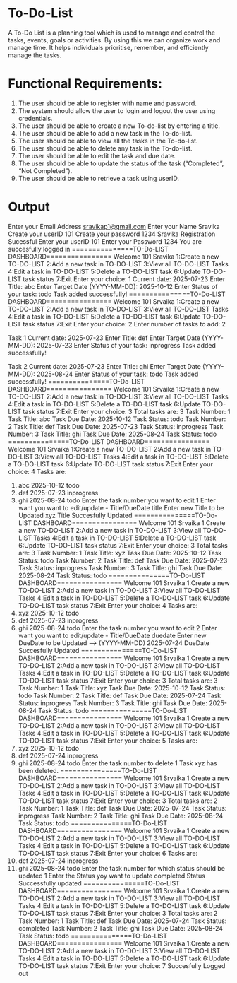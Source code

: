 # To-Do-List
A To-Do List is a planning tool which is used to manage and control the tasks, events, goals or activities. By using this we can organize work and manage time. It helps individuals prioritise, remember, and efficiently manage the tasks.
# Functional Requirements:
1. The user should be able to register with name and password.
2. The system should allow the user to login and logout the user using credentials.
3. The user should be able to create a new To-do-list by entering a title.
4. The user should be able to add a new task in the To-do-list.
5. The user should be able to view all the tasks in the To-do-list.
6. The user should be able to delete any task in the To-do-list.
7. The user should be able to edit the task and due date.
8. The user should be able to update the status of the task (“Completed”, “Not Completed”).
9. The user should be able to retrieve a task using userID.

# Output
Enter your Email Address
sravikap1@gmail.com
Enter your Name
Sravika
Create your userID
101
Create your password
1234
Sravika Registration Sucessful
Enter your userID
101
Enter your Password
1234
You are succesfully logged in
===============TO-Do-LIST DASHBOARD================
Welcome 101 Sravika
1:Create a new TO-DO-LIST
2:Add a new task in TO-DO-LIST
3:View all TO-DO-LIST Tasks
4:Edit a task in TO-DO-LIST
5:Delete a TO-DO-LIST task
6:Update TO-DO-LIST task status
7:Exit
Enter your choice:
1
Current date: 2025-07-23
Enter Title: abc
Enter Target Date (YYYY-MM-DD): 2025-10-12
Enter Status of your task: todo
Task added successfully!
===============TO-Do-LIST DASHBOARD================
Welcome 101 Srvaika
1:Create a new TO-DO-LIST
2:Add a new task in TO-DO-LIST
3:View all TO-DO-LIST Tasks
4:Edit a task in TO-DO-LIST
5:Delete a TO-DO-LIST task
6:Update TO-DO-LIST task status
7:Exit
Enter your choice:
2
Enter number of tasks to add: 2

Task 1
Current date: 2025-07-23
Enter Title: def
Enter Target Date (YYYY-MM-DD): 2025-07-23
Enter Status of your task: inprogress
Task added successfully!

Task 2
Current date: 2025-07-23
Enter Title: ghi
Enter Target Date (YYYY-MM-DD): 2025-08-24
Enter Status of your task: todo
Task added successfully!
===============TO-Do-LIST DASHBOARD================
Welcome 101 Srvaika
1:Create a new TO-DO-LIST
2:Add a new task in TO-DO-LIST
3:View all TO-DO-LIST Tasks
4:Edit a task in TO-DO-LIST
5:Delete a TO-DO-LIST task
6:Update TO-DO-LIST task status
7:Exit
Enter your choice:
3
Total tasks are: 3
Task Number: 1
Task Title: abc
Task Due Date: 2025-10-12
Task Status: todo
Task Number: 2
Task Title: def
Task Due Date: 2025-07-23
Task Status: inprogress
Task Number: 3
Task Title: ghi
Task Due Date: 2025-08-24
Task Status: todo
===============TO-Do-LIST DASHBOARD================
Welcome 101 Srvaika
1:Create a new TO-DO-LIST
2:Add a new task in TO-DO-LIST
3:View all TO-DO-LIST Tasks
4:Edit a task in TO-DO-LIST
5:Delete a TO-DO-LIST task
6:Update TO-DO-LIST task status
7:Exit
Enter your choice:
4
Tasks are:
1. abc 2025-10-12 todo
2. def 2025-07-23 inprogress
3. ghi 2025-08-24 todo
Enter the task number you want to edit
1
Enter want you want to edit/update - Title/DueDate
title
Enter new Title to be Updated
xyz
Title Succesfully Updated
===============TO-Do-LIST DASHBOARD================
Welcome 101 Srvaika
1:Create a new TO-DO-LIST
2:Add a new task in TO-DO-LIST
3:View all TO-DO-LIST Tasks
4:Edit a task in TO-DO-LIST
5:Delete a TO-DO-LIST task
6:Update TO-DO-LIST task status
7:Exit
Enter your choice:
3
Total tasks are: 3
Task Number: 1
Task Title: xyz
Task Due Date: 2025-10-12
Task Status: todo
Task Number: 2
Task Title: def
Task Due Date: 2025-07-23
Task Status: inprogress
Task Number: 3
Task Title: ghi
Task Due Date: 2025-08-24
Task Status: todo
===============TO-Do-LIST DASHBOARD================
Welcome 101 Srvaika
1:Create a new TO-DO-LIST
2:Add a new task in TO-DO-LIST
3:View all TO-DO-LIST Tasks
4:Edit a task in TO-DO-LIST
5:Delete a TO-DO-LIST task
6:Update TO-DO-LIST task status
7:Exit
Enter your choice:
4
Tasks are:
1. xyz 2025-10-12 todo
2. def 2025-07-23 inprogress
3. ghi 2025-08-24 todo
Enter the task number you want to edit
2
Enter want you want to edit/update - Title/DueDate
duedate
Enter new DueDate to be Updated --> (YYYY-MM-DD)
2025-07-24
DueDate Succesfully Updated
===============TO-Do-LIST DASHBOARD================
Welcome 101 Srvaika
1:Create a new TO-DO-LIST
2:Add a new task in TO-DO-LIST
3:View all TO-DO-LIST Tasks
4:Edit a task in TO-DO-LIST
5:Delete a TO-DO-LIST task
6:Update TO-DO-LIST task status
7:Exit
Enter your choice:
3
Total tasks are: 3
Task Number: 1
Task Title: xyz
Task Due Date: 2025-10-12
Task Status: todo
Task Number: 2
Task Title: def
Task Due Date: 2025-07-24
Task Status: inprogress
Task Number: 3
Task Title: ghi
Task Due Date: 2025-08-24
Task Status: todo
===============TO-Do-LIST DASHBOARD================
Welcome 101 Srvaika
1:Create a new TO-DO-LIST
2:Add a new task in TO-DO-LIST
3:View all TO-DO-LIST Tasks
4:Edit a task in TO-DO-LIST
5:Delete a TO-DO-LIST task
6:Update TO-DO-LIST task status
7:Exit
Enter your choice:
5
Tasks are:
1. xyz 2025-10-12 todo
2. def 2025-07-24 inprogress
3. ghi 2025-08-24 todo
Enter the task number to delete
1
Task xyz has been deleted.
===============TO-Do-LIST DASHBOARD================
Welcome 101 Srvaika
1:Create a new TO-DO-LIST
2:Add a new task in TO-DO-LIST
3:View all TO-DO-LIST Tasks
4:Edit a task in TO-DO-LIST
5:Delete a TO-DO-LIST task
6:Update TO-DO-LIST task status
7:Exit
Enter your choice:
3
Total tasks are: 2
Task Number: 1
Task Title: def
Task Due Date: 2025-07-24
Task Status: inprogress
Task Number: 2
Task Title: ghi
Task Due Date: 2025-08-24
Task Status: todo
===============TO-Do-LIST DASHBOARD================
Welcome 101 Srvaika
1:Create a new TO-DO-LIST
2:Add a new task in TO-DO-LIST
3:View all TO-DO-LIST Tasks
4:Edit a task in TO-DO-LIST
5:Delete a TO-DO-LIST task
6:Update TO-DO-LIST task status
7:Exit
Enter your choice:
6
Tasks are:
1. def 2025-07-24 inprogress
2. ghi 2025-08-24 todo
Enter the task number for which status should be updated
1
Enter the Status yoy want to update
completed
Status Successfully updated
===============TO-Do-LIST DASHBOARD================
Welcome 101 Srvaika
1:Create a new TO-DO-LIST
2:Add a new task in TO-DO-LIST
3:View all TO-DO-LIST Tasks
4:Edit a task in TO-DO-LIST
5:Delete a TO-DO-LIST task
6:Update TO-DO-LIST task status
7:Exit
Enter your choice:
3
Total tasks are: 2
Task Number: 1
Task Title: def
Task Due Date: 2025-07-24
Task Status: completed
Task Number: 2
Task Title: ghi
Task Due Date: 2025-08-24
Task Status: todo
===============TO-Do-LIST DASHBOARD================
Welcome 101 Srvaika
1:Create a new TO-DO-LIST
2:Add a new task in TO-DO-LIST
3:View all TO-DO-LIST Tasks
4:Edit a task in TO-DO-LIST
5:Delete a TO-DO-LIST task
6:Update TO-DO-LIST task status
7:Exit
Enter your choice:
7
Succesfully Logged out

